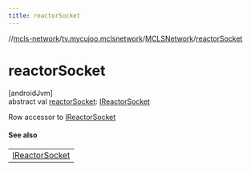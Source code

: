 ```yaml
---
title: reactorSocket
---
```

//[mcls-network](../../../index.html)/[tv.mycujoo.mclsnetwork](../index.html)/[MCLSNetwork](index.html)/[reactorSocket](reactor-socket.html)



# reactorSocket



[androidJvm]\
abstract val [reactorSocket](reactor-socket.html): [IReactorSocket](../../tv.mycujoo.mclsnetwork.network.socket/-i-reactor-socket/index.html)



Row accessor to [IReactorSocket](../../tv.mycujoo.mclsnetwork.network.socket/-i-reactor-socket/index.html)



#### See also


| |
|---|
| [IReactorSocket](../../tv.mycujoo.mclsnetwork.network.socket/-i-reactor-socket/index.html) |



